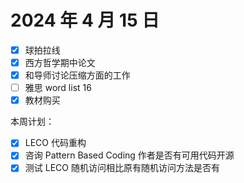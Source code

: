 # 2024 年 4 月 15 日

* [X] 球拍拉线
* [X] 西方哲学期中论文
* [X] 和导师讨论压缩方面的工作
* [ ] 雅思 word list 16
* [X] 教材购买

本周计划：

* [X] LECO 代码重构
* [X] 咨询 Pattern Based Coding 作者是否有可用代码开源
* [X] 测试 LECO 随机访问相比原有随机访问方法是否有
